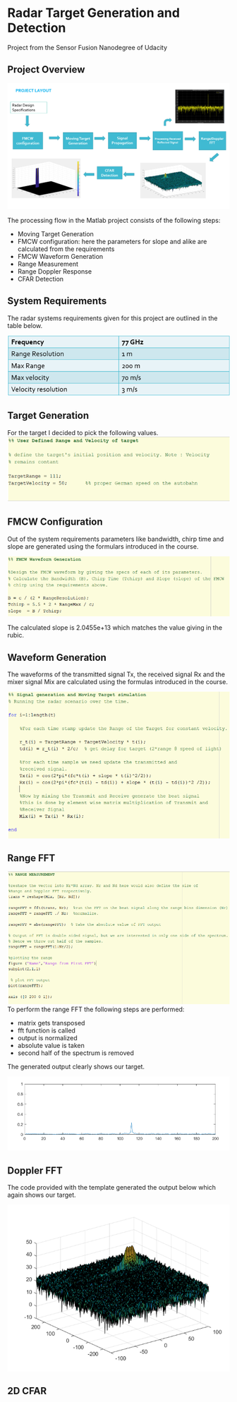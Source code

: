 # Radar Target Generation and Detection #
Project from the Sensor Fusion Nanodegree of Udacity

## Project Overview

![](./report/processing_flow.png)

The processing flow in the Matlab project consists of the following steps:
- Moving Target Generation
- FMCW configuration: here the parameters for slope and alike are calculated from the requirements
- FMCW Waveform Generation
- Range Measurement
- Range Doppler Response
- CFAR Detection

## System Requirements

The radar systems requirements given for this project are outlined in the table below.

![](./report/requirements.png)

## Target Generation

For the target I decided to pick the following values.
![](./report/target_definition.png)

## FMCW Configuration

Out of the system requirements parameters like bandwidth, chirp time and slope are generated
using the formulars introduced in the course.

![](./report/waveform_generation.png)

The calculated slope is 2.0455e+13 which matches the value giving in the rubic.

## Waveform Generation

The waveforms of the transmitted signal Tx, the received signal Rx and the mixer signal Mix are calculated
using the formulas introduced in the course.

![](./report/signal_generation.png)

## Range FFT

![](./report/range_measurement.png)
To perform the range FFT the following steps are performed: 
- matrix gets transposed 
- fft function is called
- output is normalized
- absolute value is taken
- second half of the spectrum is removed

The generated output clearly shows our target.

![](./report/fig_range.png)

## Doppler FFT

The code provided with the template generated the output below which again shows our target.

![](./report/fig_range_doppler.png)

## 2D CFAR

